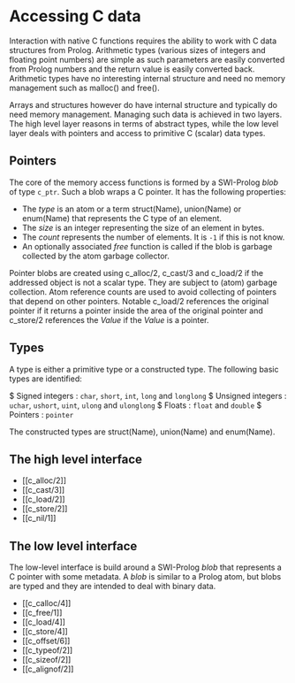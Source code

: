 # Accessing C data

Interaction with native C functions requires the ability to work with C
data structures from Prolog. Arithmetic types (various sizes of integers
and floating point numbers) are simple as such parameters are easily
converted from Prolog numbers and the return value is easily converted
back. Arithmetic types have no interesting internal structure and need
no memory management such as malloc() and free().

Arrays and structures however do have internal structure and typically
do need memory management. Managing such data is achieved in two layers.
The high level layer reasons in terms of abstract types, while the low
level layer deals with pointers and access to primitive C (scalar) data
types.

## Pointers

The core of the memory access functions is formed by a SWI-Prolog _blob_
of type `c_ptr`.  Such a blob wraps a C pointer.  It has the following
properties:

  - The *type* is an atom or a term struct(Name), union(Name) or
    enum(Name) that represents the C type of an element.
  - The *size* is an integer representing the size of an element
    in bytes.
  - The *count* represents the number of elements.  It is `-1` if
    this is not know.
  - An optionally associated _free_ function is called if the blob
    is garbage collected by the atom garbage collector.

Pointer blobs are created using c_alloc/2, c_cast/3 and c_load/2 if the
addressed object is not a scalar type. They are subject to (atom)
garbage collection. Atom reference counts are used to avoid collecting
of pointers that depend on other pointers. Notable c_load/2 references
the original pointer if it returns a pointer inside the area of the
original pointer and c_store/2 references the _Value_ if the _Value_ is
a pointer.


## Types

A type is either a primitive type   or a constructed type. The following
basic types are identified:

  $ Signed integers :
  `char`, `short`, `int`, `long` and `longlong`
  $ Unsigned integers :
  `uchar`, `ushort`, `uint`, `ulong` and `ulonglong`
  $ Floats :
  `float` and `double`
  $ Pointers :
  `pointer`

The constructed types are struct(Name), union(Name) and enum(Name).

## The high level interface

  - [[c_alloc/2]]
  - [[c_cast/3]]
  - [[c_load/2]]
  - [[c_store/2]]
  - [[c_nil/1]]

## The low level interface

The low-level interface is build around a SWI-Prolog _blob_ that
represents a C pointer with some metadata. A _blob_ is similar to a
Prolog atom, but blobs are typed and they are intended to deal with
binary data.

  - [[c_calloc/4]]
  - [[c_free/1]]
  - [[c_load/4]]
  - [[c_store/4]]
  - [[c_offset/6]]
  - [[c_typeof/2]]
  - [[c_sizeof/2]]
  - [[c_alignof/2]]

